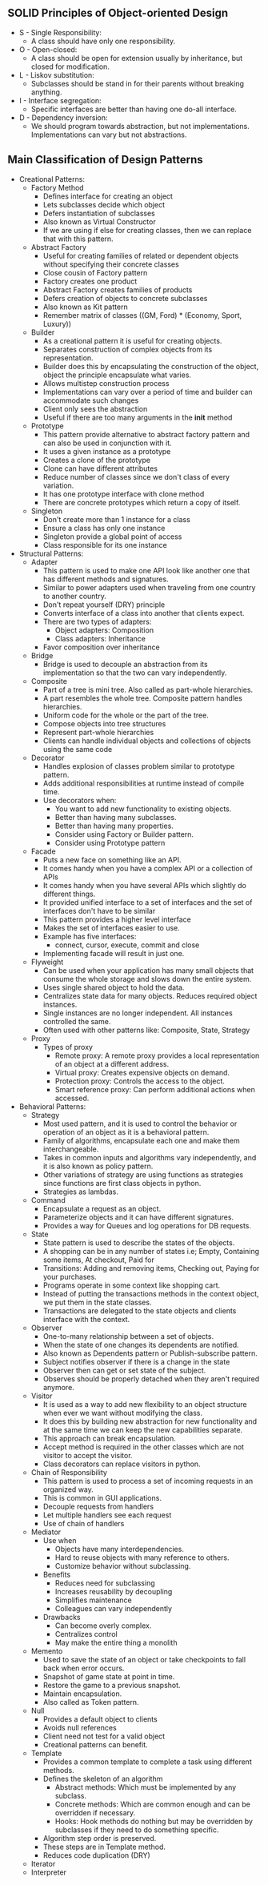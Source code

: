 ## SOLID Principles of Object-oriented Design

- S - Single Responsibility:
  - A class should have only one responsibility.
- O - Open-closed:
  - A class should be open for extension usually by inheritance, but closed for modification.
- L - Liskov substitution:
  - Subclasses should be stand in for their parents without breaking anything.
- I - Interface segregation:
  - Specific interfaces are better than having one do-all interface.
- D - Dependency inversion:
  - We should program towards abstraction, but not implementations. Implementations can vary but not abstractions.


## Main Classification of Design Patterns
- Creational Patterns:
  - Factory Method
    - Defines interface for creating an object
    - Lets subclasses decide which object
    - Defers instantiation of subclasses
    - Also known as Virtual Constructor
    - If we are using if else for creating classes, then we can replace that with this pattern.
  - Abstract Factory
    - Useful for creating families of related or dependent objects without specifying their concrete classes
    - Close cousin of Factory pattern
    - Factory creates one product
    - Abstract Factory creates families of products
    - Defers creation of objects to concrete subclasses
    - Also known as Kit pattern
    - Remember matrix of classes ((GM, Ford) * (Economy, Sport, Luxury))
  - Builder
    - As a creational pattern it is useful for creating objects.
    - Separates construction of complex objects from its representation.
    - Builder does this by encapsulating the construction of the object, object the principle encapsulate what varies.
    - Allows multistep construction process
    - Implementations can vary over a period of time and builder can accommodate such changes
    - Client only sees the abstraction
    - Useful if there are too many arguments in the __init__ method
  - Prototype
    - This pattern provide alternative to abstract factory pattern and can also be used in conjunction with it.
    - It uses a given instance as a prototype
    - Creates a clone of the prototype
    - Clone can have different attributes
    - Reduce number of classes since we don't class of every variation.
    - It has one prototype interface with clone method
    - There are concrete prototypes which return a copy of itself.
  - Singleton
    - Don't create more than 1 instance for a class
    - Ensure a class has only one instance
    - Singleton provide a global point of access
    - Class responsible for its one instance
- Structural Patterns:
  - Adapter
    - This pattern is used to make one API look like another one that has different methods and signatures.
    - Similar to power adapters used when traveling from one country to another country.
    - Don't repeat yourself (DRY) principle
    - Converts interface of a class into another that clients expect.
    - There are two types of adapters:
      - Object adapters: Composition
      - Class adapters: Inheritance
    - Favor composition over inheritance
  - Bridge
    - Bridge is used to decouple an abstraction from its implementation so that the two can vary independently.
  - Composite
    - Part of a tree is mini tree. Also called as part-whole hierarchies.
    - A part resembles the whole tree. Composite pattern handles hierarchies.
    - Uniform code for the whole or the part of the tree.
    - Compose objects into tree structures
    - Represent part-whole hierarchies
    - Clients can handle individual objects and collections of objects using the same code
  - Decorator
    - Handles explosion of classes problem similar to prototype pattern.
    - Adds additional responsibilities at runtime instead of compile time.
    - Use decorators when:
      - You want to add new functionality to existing objects.
      - Better than having many subclasses.
      - Better than having many properties.
      - Consider using Factory or Builder pattern.
      - Consider using Prototype pattern
  - Facade
    - Puts a new face on something like an API.
    - It comes handy when you have a complex API or a collection of APIs
    - It comes handy when you have several APIs which slightly do different things.
    - It provided unified interface to a set of interfaces and the set of interfaces don't have to be similar
    - This pattern provides a higher level interface
    - Makes the set of interfaces easier to use.
    - Example has five interfaces:
      - connect, cursor, execute, commit and close
    - Implementing facade will result in just one.
  - Flyweight
    - Can be used when your application has many small objects that consume the whole storage and slows down the entire system.
    - Uses single shared object to hold the data.
    - Centralizes state data for many objects. Reduces required object instances.
    - Single instances are no longer independent. All instances controlled the same.
    - Often used with other patterns like: Composite, State, Strategy
  - Proxy
    - Types of proxy
      - Remote proxy: A remote proxy provides a local representation of an object at a different address.
      - Virtual proxy: Creates expensive objects on demand.
      - Protection proxy: Controls the access to the object.
      - Smart reference proxy: Can perform additional actions when accessed.
- Behavioral Patterns:
  - Strategy
    - Most used pattern, and it is used to control the behavior or operation of an object as it is a behavioral pattern.
    - Family of algorithms, encapsulate each one and make them interchangeable.
    - Takes in common inputs and algorithms vary independently, and it is also known as policy pattern.
    - Other variations of strategy are using functions as strategies since functions are first class objects in python.
    - Strategies as lambdas.
  - Command
    - Encapsulate a request as an object.
    - Parameterize objects and it can have different signatures.
    - Provides a way for Queues and log operations for DB requests.
  - State
    - State pattern is used to describe the states of the objects.
    - A shopping can be in any number of states i.e; Empty, Containing some items, At checkout, Paid for
    - Transitions: Adding and removing items, Checking out, Paying for your purchases.
    - Programs operate in some context like shopping cart.
    - Instead of putting the transactions methods in the context object, we put them in the state classes.
    - Transactions are delegated to the state objects and clients interface with the context.
  - Observer
    - One-to-many relationship between a set of objects.
    - When the state of one changes its dependents are notified.
    - Also known as Dependents pattern or Publish-subscribe pattern.
    - Subject notifies observer if there is a change in the state
    - Observer then can get or set state of the subject.
    - Observes should be properly detached when they aren't required anymore.
  - Visitor
    - It is used as a way to add new flexibility to an object structure when ever we want without modifying the class.
    - It does this by building new abstraction for new functionality and at the same time we can keep the new capabilities separate.
    - This approach can break encapsulation.
    - Accept method is required in the other classes which are not visitor to accept the visitor.
    - Class decorators can replace visitors in python.
  - Chain of Responsibility
    - This pattern is used to process a set of incoming requests in an organized way.
    - This is common in GUI applications.
    - Decouple requests from handlers
    - Let multiple handlers see each request
    - Use of chain of handlers
  - Mediator
    - Use when
      - Objects have many interdependencies.
      - Hard to reuse objects with many reference to others.
      - Customize behavior without subclassing.
    - Benefits
      - Reduces need for subclassing
      - Increases reusability by decoupling
      - Simplifies maintenance
      - Colleagues can vary independently
    - Drawbacks
      - Can become overly complex.
      - Centralizes control
      - May make the entire thing a monolith
  - Memento
    - Used to save the state of an object or take checkpoints to fall back when error occurs.
    - Snapshot of game state at point in time.
    - Restore the game to a previous snapshot.
    - Maintain encapsulation.
    - Also called as Token pattern.
  - Null
    - Provides a default object to clients
    - Avoids null references
    - Client need not test for a valid object
    - Creational patterns can benefit.
  - Template
    - Provides a common template to complete a task using different methods.
    - Defines the skeleton of an algorithm
      - Abstract methods: Which must be implemented by any subclass.
      - Concrete methods: Which are common enough and can be overridden if necessary.
      - Hooks: Hook methods do nothing but may be overridden by subclasses if they need to do something specific.
    - Algorithm step order is preserved.
    - These steps are in Template method.
    - Reduces code duplication (DRY)
  - Iterator
  - Interpreter
